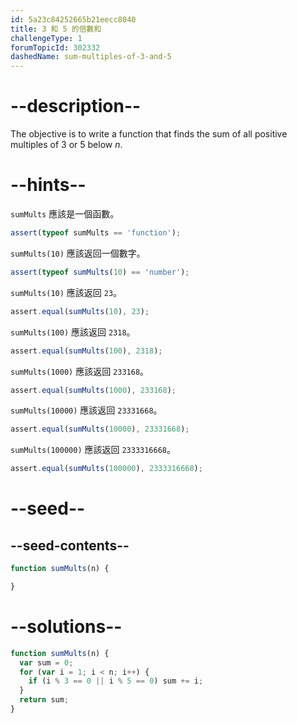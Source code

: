 ```yaml
---
id: 5a23c84252665b21eecc8040
title: 3 和 5 的倍數和
challengeType: 1
forumTopicId: 302332
dashedName: sum-multiples-of-3-and-5
---
```


# --description--

The objective is to write a function that finds the sum of all positive multiples of 3 or 5 below *n*.

# --hints--

`sumMults` 應該是一個函數。

```js
assert(typeof sumMults == 'function');
```

`sumMults(10)` 應該返回一個數字。

```js
assert(typeof sumMults(10) == 'number');
```

`sumMults(10)` 應該返回 `23`。

```js
assert.equal(sumMults(10), 23);
```

`sumMults(100)` 應該返回 `2318`。

```js
assert.equal(sumMults(100), 2318);
```

`sumMults(1000)` 應該返回 `233168`。

```js
assert.equal(sumMults(1000), 233168);
```

`sumMults(10000)` 應該返回 `23331668`。

```js
assert.equal(sumMults(10000), 23331668);
```

`sumMults(100000)` 應該返回 `2333316668`。

```js
assert.equal(sumMults(100000), 2333316668);
```

# --seed--

## --seed-contents--

```js
function sumMults(n) {

}
```

# --solutions--

```js
function sumMults(n) {
  var sum = 0;
  for (var i = 1; i < n; i++) {
    if (i % 3 == 0 || i % 5 == 0) sum += i;
  }
  return sum;
}
```
